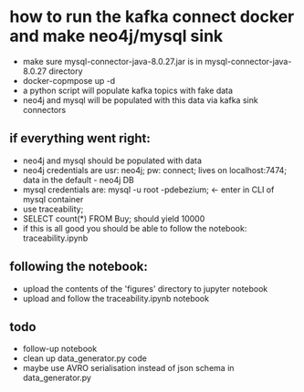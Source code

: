# how to run the kafka connect docker and make neo4j/mysql sink
- make sure mysql-connector-java-8.0.27.jar is in mysql-connector-java-8.0.27 directory
- docker-copmpose up -d
- a python script will populate kafka topics with fake data
- neo4j and mysql will be populated with this data via kafka sink connectors

## if everything went right:
- neo4j and mysql should be populated with data
- neo4j credentials are usr: neo4j; pw: connect; lives on localhost:7474; data in the default - neo4j DB
- mysql credentials are: mysql -u root -pdebezium; <- enter in CLI of mysql container
- use traceability;
- SELECT count(*) FROM Buy; should yield 10000
- if this is all good you should be able to follow the notebook: traceability.ipynb

## following the notebook:
- upload the contents of the 'figures' directory to jupyter notebook
- upload and follow the traceability.ipynb notebook

## todo
- follow-up notebook
- clean up data_generator.py code
- maybe use AVRO serialisation instead of json schema in data_generator.py